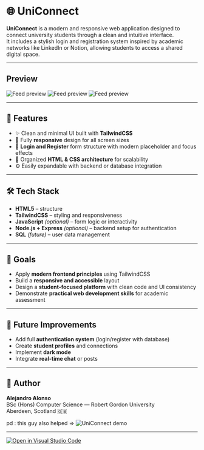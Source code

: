 

# 🌐 UniConnect

**UniConnect** is a modern and responsive web application designed to connect university students through a clean and intuitive interface.  
It includes a stylish login and registration system inspired by academic networks like LinkedIn or Notion, allowing students to access a shared digital space.


---

## Preview
![Feed preview](readmeIMG/LogIn.png)
![Feed preview](readmeIMG/index.png)
![Feed preview](readmeIMG/profile.png)

---

## 🚀 Features
- ✨ Clean and minimal UI built with **TailwindCSS**
- 📱 Fully **responsive** design for all screen sizes
- 🔐 **Login and Register** form structure with modern placeholder and focus effects
- 🧱 Organized **HTML & CSS architecture** for scalability
- ⚙️ Easily expandable with backend or database integration

---

## 🛠️ Tech Stack
- **HTML5** – structure  
- **TailwindCSS** – styling and responsiveness  
- **JavaScript** *(optional)* – form logic or interactivity  
- **Node.js + Express** *(optional)* – backend setup for authentication  
- **SQL** *(future)* – user data management


---

## 🎯 Goals
- Apply **modern frontend principles** using TailwindCSS  
- Build a **responsive and accessible** layout  
- Design a **student-focused platform** with clean code and UI consistency  
- Demonstrate **practical web development skills** for academic assessment  

---

## 🧠 Future Improvements
- Add full **authentication system** (login/register with database)
- Create **student profiles** and connections
- Implement **dark mode**
- Integrate **real-time chat** or posts

---

## 👤 Author
**Alejandro Alonso**  
BSc (Hons) Computer Science — Robert Gordon University  
Aberdeen, Scotland 🇬🇧

pd : this guy also helped => 
![UniConnect demo](https://media3.giphy.com/media/v1.Y2lkPTc5MGI3NjExNTF5b3VqemRkc3E4cWd2dnd5OWxkdnBtbWVydDRoamg2cTNsMHRpOSZlcD12MV9pbnRlcm5hbF9naWZfYnlfaWQmY3Q9Zw/h1ZP8qqDKyNnW/giphy.gif)

---

[![Open in Visual Studio Code](https://classroom.github.com/assets/open-in-vscode-2e0aaae1b6195c2367325f4f02e2d04e9abb55f0b24a779b69b11b9e10269abc.svg)](https://classroom.github.com/online_ide?assignment_repo_id=21045192&assignment_repo_type=AssignmentRepo)
